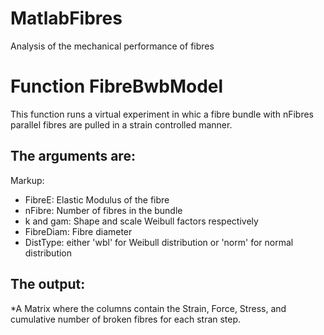 # MatlabFibres
Analysis of the mechanical performance of fibres

# Function FibreBwbModel
 This function runs a virtual experiment in whic a fibre bundle with
 nFibres parallel fibres are pulled in a strain controlled manner. 
 ## The arguments are:
Markup:  
  * FibreE:    Elastic Modulus of the fibre
  * nFibre:    Number of fibres in the bundle
  * k and gam: Shape and scale Weibull factors respectively
  * FibreDiam: Fibre diameter
  * DistType:  either 'wbl' for Weibull distribution or 'norm' for normal distribution
## The output:
  *A Matrix where the columns contain the Strain, Force, Stress, and cumulative number of broken fibres for each stran step.
